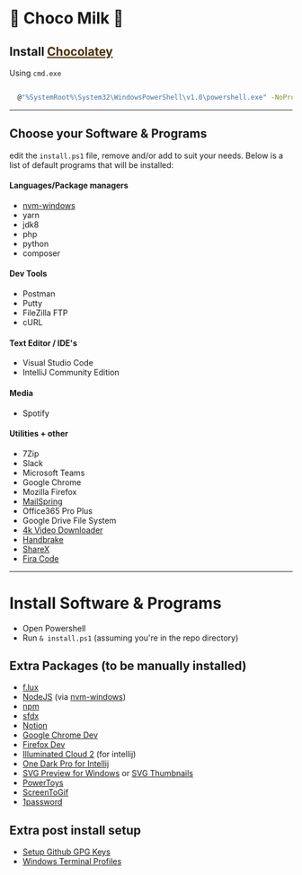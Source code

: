# 🍫 Choco Milk 🥛

## Install <a style="color: #4e2c01;" href="https://chocolatey.org/install">Chocolatey</a>

Using `cmd.exe`

```sh

  @"%SystemRoot%\System32\WindowsPowerShell\v1.0\powershell.exe" -NoProfile -InputFormat None -ExecutionPolicy Bypass -Command "iex ((New-Object System.Net.WebClient).DownloadString('https://chocolatey.org/install.ps1'))" && SET "PATH=%PATH%;%ALLUSERSPROFILE%\chocolatey\bin"

```

---

## Choose your Software & Programs

edit the `install.ps1` file, remove and/or add to suit your needs. Below is a list of default programs that will be installed:

#### Languages/Package managers

- [nvm-windows](hhttps://github.com/coreybutler/nvm-windows)
- yarn
- jdk8
- php
- python
- composer

#### Dev Tools

- Postman
- Putty
- FileZilla FTP
- cURL

#### Text Editor / IDE's

- Visual Studio Code
- IntelliJ Community Edition

#### Media

- Spotify

#### Utilities + other

- 7Zip
- Slack
- Microsoft Teams
- Google Chrome
- Mozilla Firefox
- [MailSpring](https://getmailspring.com/)
- Office365 Pro Plus
- Google Drive File System
- [4k Video Downloader](https://www.4kdownload.com/products/product-videodownloader)
- [Handbrake](https://handbrake.fr/)
- [ShareX](https://getsharex.com/)
- [Fira Code](https://github.com/tonsky/FiraCode)

---

# Install Software & Programs

- Open Powershell
- Run `& install.ps1` (assuming you're in the repo directory)

## Extra Packages (to be manually installed)

- [f.lux](https://justgetflux.com/)
- [NodeJS](https://nodejs.org/en/) (via [nvm-windows](hhttps://github.com/coreybutler/nvm-windows))
- [npm](https://www.npmjs.com/get-npm)
- [sfdx](https://developer.salesforce.com/tools/sfdxcli)
- [Notion](https://www.notion.so/)
- [Google Chrome Dev](https://www.google.com/chrome/dev/)
- [Firefox Dev](https://www.mozilla.org/en-US/firefox/developer/)
- [Illuminated Cloud 2](http://www.illuminatedcloud.com/) (for intellij)
- [One Dark Pro for Intellij](https://plugins.jetbrains.com/plugin/11938-one-dark-theme/versions)
- [SVG Preview for Windows](https://github.com/maphew/svg-explorer-extension) or [SVG Thumbnails](https://github.com/maphew/svg-explorer-extension/releases/tag/v0.1.1)
- [PowerToys](https://github.com/microsoft/PowerToys)
- [ScreenToGif](https://www.screentogif.com/)
- [1password](https://1password.com/)

## Extra post install setup

- [Setup Github GPG Keys](https://docs.github.com/en/github/authenticating-to-github/generating-a-new-gpg-key)
- [Windows Terminal Profiles](https://github.com/lukethacoder/.../blob/master/profiles.json)
